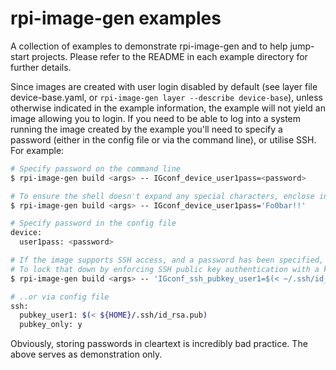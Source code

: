 # rpi-image-gen examples

A collection of examples to demonstrate rpi-image-gen and to help jump-start projects. Please refer to the README in each example directory for further details.  

Since images are created with user login disabled by default (see layer file device-base.yaml, or `rpi-image-gen layer --describe device-base`), unless otherwise indicated in the example information, the example will not yield an image allowing you to login. If you need to be able to log into a system running the image created by the example you'll need to specify a password (either in the config file or via the command line), or utilise SSH. For example:  

```bash
# Specify password on the command line
$ rpi-image-gen build <args> -- IGconf_device_user1pass=<password>

# To ensure the shell doesn't expand any special characters, enclose in single quotes
$ rpi-image-gen build <args> -- IGconf_device_user1pass='Fo0bar!!'

# Specify password in the config file
device:
  user1pass: <password>

# If the image supports SSH access, and a password has been specified, SSH login will be possible for that user.
# To lock that down by enforcing SSH public key authentication with a known key only, and to prevent other login routes
$ rpi-image-gen build <args> -- 'IGconf_ssh_pubkey_user1=$(< ~/.ssh/id_rsa.pub)' IGconf_ssh_pubkey_only=y

# ..or via config file
ssh:
  pubkey_user1: $(< ${HOME}/.ssh/id_rsa.pub)
  pubkey_only: y
```
Obviously, storing passwords in cleartext is incredibly bad practice. The above serves as demonstration only.
